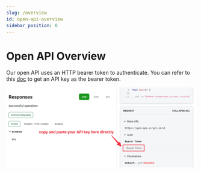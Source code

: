 ```yaml
---
slug: /overview
id: open-api-overview
sidebar_position: 0
---
```


# Open API Overview

Our open API uses an HTTP bearer token to authenticate. You can refer to this [doc](../docs/advanced/how-to-integrate-scrypt-service.md#get-an-api-key) to get an API key as the bearer token.

![](../static/img/open-api-auth.png)
